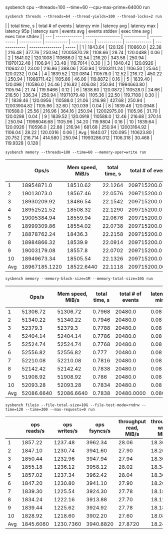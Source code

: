 sysbench cpu --threads=100 --time=60 --cpu-max-prime=64000 run


`sysbench threads --threads=64 --thread-yields=100 --thread-locks=2 run`

|     | total time, s | total # of events | latency min | latency avg | latency max | latency 95p | latency sum | events avg   | events stddev | exec time avg | exec time sttdev |
| --- | ------------- | ----------------- | ----------- | ----------- | ----------- | ----------- | ----------- | ------------ | ------------- | ------------- | ---------------- | ----- |
| 1   | 1843.64       | 120.126           | 110860.0    | 22.38       | 216.48      | 377.76      | 250.94      | 12005870.28  | 1108.66       | 28.74         | 120.0488         | 0.06  |
| 2   | 1841.02       | 120.1008          | 110686.0    | 12.54       | 216.20      | 343.58      | 250.94      | 11970132.48  | 1106.94       | 33.48         | 119.7014         | 0.30  |
| 3   | 1840.42       | 120.0926          | 110642.0    | 23.00       | 216.86      | 388.06      | 250.94      | 12003111.24  | 1106.50       | 25.64         | 120.0232         | 0.04  |
| 4   | 1839.52       | 120.0814          | 110578.0    | 12.52       | 216.72      | 450.22      | 250.94      | 11988711.42  | 1105.86       | 46.06         | 119.8872         | 0.16  |
| 5   | 1839.40       | 120.098           | 110586.0    | 24.46       | 216.82      | 406.08      | 250.94      | 11994663.80  | 1105.94       | 21.74         | 119.9466         | 0.12  |
| 6   | 1838.60       | 120.0872          | 110528.0    | 24.66       | 216.50      | 336.34      | 250.94      | 11971079.48  | 1105.36       | 22.50         | 119.7108         | 0.30  |
| 7   | 1839.46       | 120.0956          | 110588.0    | 21.06       | 216.98      | 427.68      | 250.94      | 12003904.82  | 1105.96       | 32.60         | 120.039          | 0.04  |
| 8   | 1839.48       | 120.0948          | 110588.0    | 25.56       | 216.96      | 364.16      | 250.94      | 12002975.00  | 1105.96       | 31.70         | 120.0298         | 0.04  |
| 9   | 1839.52       | 120.0918          | 110588.0    | 12.46       | 216.68      | 370.14      | 250.94      | 11998046.68  | 1105.96       | 34.20         | 119.9804         | 0.16  |
| 10  | 1839.64       | 120.0926          | 110596.0    | 22.88       | 216.94      | 681.68      | 250.94      | 12003164.92  | 1106.04       | 28.22         | 120.0316         | 0.06  |
| Avg | 1840.07       | 120.095           | 110623.80   | 20.752      | 216.714     | 414.580     | 250.94      | 11993286.012 | 1106.318      | 30.468        | 119.9328         | 0.128 |


`sysbench memory --threads=100 --time=60 --memory-oper=write run`

|     | Ops/s         | Mem speed, MiB/s | total time, s | total # of events | latency min | latency avg | latency max | latency 95p | latency sum  | events avg   | events stddev | exec time avg | exec time sttdev |
| --- | ------------- | ---------------- | ------------- | ----------------- | ----------- | ----------- | ----------- | ----------- | ------------ | ------------ | ------------- | ------------- | ---------------- |
| 1   | 18954871.0    | 18510.62         | 22.1264       | 209715200.0       | 0.0         | 0.02        | 86.02       | 0.0         | 1911572.24   | 2097152.0    | 0.0           | 19.1157       | 0.38             |
| 2   | 19013073.0    | 18567.46         | 22.0576       | 209715200.0       | 0.0         | 0.02        | 74.02       | 0.0         | 1803250.4    | 2097152.0    | 0.0           | 18.0326       | 1.28             |
| 3   | 18930209.92   | 18486.54         | 22.1542       | 209715200.0       | 0.0         | 0.02        | 82.02       | 0.0         | 1849335.78   | 2097152.0    | 0.0           | 18.4933       | 1.08             |
| 4   | 18952521.52   | 18508.32         | 22.1290       | 209715200.0       | 0.0         | 0.02        | 102.02      | 0.0         | 1859907.36   | 2097152.0    | 0.0           | 18.5990       | 1.04             |
| 5   | 19005384.94   | 18559.94         | 22.0676       | 209715200.0       | 0.0         | 0.02        | 92.02       | 0.0         | 1842056.02   | 2097152.0    | 0.0           | 18.4205       | 1.08             |
| 6   | 18999309.86   | 18554.02         | 22.0738       | 209715200.0       | 0.0         | 0.02        | 62.02       | 0.0         | 1868793.18   | 2097152.0    | 0.0           | 18.6879       | 0.58             |
| 7   | 18878762.24   | 18436.3          | 22.2158       | 209715200.0       | 0.0         | 0.02        | 128.02      | 0.0         | 1819856.46   | 2097152.0    | 0.0           | 18.1985       | 1.34             |
| 8   | 18984866.32   | 18539.9          | 22.0914       | 209715200.0       | 0.0         | 0.02        | 122.02      | 0.0         | 1826839.28   | 2097152.0    | 0.0           | 18.2683       | 1.32             |
| 9   | 19003179.08   | 18557.8          | 22.0702       | 209715200.0       | 0.0         | 0.02        | 106.0       | 0.0         | 1861189.1    | 2097152.0    | 0.0           | 18.6118       | 0.94             |
| 10  | 18949673.34   | 18505.54         | 22.1326       | 209715200.0       | 0.0         | 0.02        | 64.02       | 0.0         | 1831633.14   | 2097152.0    | 0.0           | 18.3163       | 1.3              |
| Avg | 18967185.1220 | 18522.6440       | 22.1118       | 209715200.0000    | 0.0000      | 0.0200      | 91.8180     | 0.0000      | 1847443.2960 | 2097152.0000 | 0.0000        | 18.4744       | 1.0340           |

`sysbench memory --memory-block-size=1M --memory-total-size=10G run`

|     | Ops/s      | Mem speed, MiB/s | total time, s | total # of events | latency min | latency avg | latency max | latency 95p | latency sum | events avg | events stddev | exec time avg | exec time sttdev |
| --- | ---------- | ---------------- | ------------- | ----------------- | ----------- | ----------- | ----------- | ----------- | ----------- | ---------- | ------------- | ------------- | ---------------- |
| 1   | 51306.72   | 51306.72         | 0.7968        | 20480.0           | 0.08        | 0.08        | 0.2         | 0.08        | 793.88      | 20480.0    | 0.0           | 0.7938        | 0.0              |
| 2   | 51340.22   | 51340.22         | 0.7946        | 20480.0           | 0.08        | 0.08        | 0.12        | 0.08        | 791.76      | 20480.0    | 0.0           | 0.7918        | 0.0              |
| 3   | 52379.3    | 52379.3          | 0.7788        | 20480.0           | 0.08        | 0.08        | 0.16        | 0.08        | 776.1       | 20480.0    | 0.0           | 0.776         | 0.0              |
| 4   | 52404.14   | 52404.14         | 0.7786        | 20480.0           | 0.08        | 0.08        | 0.18        | 0.08        | 775.76      | 20480.0    | 0.0           | 0.7758        | 0.0              |
| 5   | 52524.74   | 52524.74         | 0.7768        | 20480.0           | 0.08        | 0.08        | 0.2         | 0.08        | 773.82      | 20480.0    | 0.0           | 0.7738        | 0.0              |
| 6   | 52556.82   | 52556.82         | 0.777         | 20480.0           | 0.08        | 0.08        | 0.14        | 0.08        | 774.28      | 20480.0    | 0.0           | 0.7743        | 0.0              |
| 7   | 52210.08   | 52210.08         | 0.7816        | 20480.0           | 0.08        | 0.08        | 0.2         | 0.08        | 778.64      | 20480.0    | 0.0           | 0.7786        | 0.0              |
| 8   | 52142.42   | 52142.42         | 0.7838        | 20480.0           | 0.08        | 0.08        | 0.18        | 0.08        | 780.82      | 20480.0    | 0.0           | 0.7808        | 0.0              |
| 9   | 51908.92   | 51908.92         | 0.786         | 20480.0           | 0.08        | 0.08        | 0.12        | 0.08        | 783.1       | 20480.0    | 0.0           | 0.7832        | 0.0              |
| 10  | 52093.28   | 52093.28         | 0.7834        | 20480.0           | 0.08        | 0.08        | 0.22        | 0.08        | 780.34      | 20480.0    | 0.0           | 0.7804        | 0.0              |
| Avg | 52086.6640 | 52086.6640       | 0.7838        | 20480.0000        | 0.0800      | 0.0800      | 0.1720      | 0.0800      | 780.85      | 20480.0000 | 0.0000        | 0.7808        | 0.0000           |

`sysbench fileio --file-total-size=10G --file-test-mode=rndrw --time=120 --time=300 --max-requests=0 run`

|     | ops reads/s | ops writes/s | ops fsyncs/s | throughput read, MiB/s | throughput write, MiB/s | total time, s | total # of events | latency min | latency avg | latency max | latency 95p | latency sum | events avg | events stddev | exec time avg | exec time sttdev |
| --- | ----------- | ------------ | ------------ | ---------------------- | ----------------------- | ------------- | ----------------- | ----------- | ----------- | ----------- | ----------- | ----------- | ---------- | ------------- | ------------- | ---------------- |
| 1   | 1857.22     | 1237.48      | 3962.34      | 28.06                  | 18.36                   | 599.1206      | 2117686.0         | 0.0         | 0.56        | 33.44       | 2.78        | 599172.56   | 2117686.0  | 0.0           | 599.1726      | 0.0              |
| 2   | 1847.10     | 1230.74      | 3941.60      | 27.90                  | 18.26                   | 599.0264      | 2106080.0         | 0.0         | 0.56        | 28.30       | 2.74        | 599172.62   | 2106080.0  | 0.0           | 599.1726      | 0.0              |
| 3   | 1850.44     | 1232.96      | 3947.94      | 27.94                  | 18.30                   | 599.1136      | 2111958.0         | 0.0         | 0.56        | 24.34       | 2.74        | 599159.96   | 2111958.0  | 0.0           | 599.16        | 0.0              |
| 4   | 1855.18     | 1236.12      | 3958.12      | 28.02                  | 18.34                   | 599.1306      | 2115442.0         | 0.0         | 0.56        | 29.50       | 2.74        | 599161.30   | 2115442.0  | 0.0           | 599.1614      | 0.0              |
| 5   | 1857.02     | 1237.34      | 3962.42      | 28.04                  | 18.36                   | 599.0574      | 2119390.0         | 0.0         | 0.56        | 27.08       | 2.74        | 599155.22   | 2119390.0  | 0.0           | 599.1552      | 0.0              |
| 6   | 1847.20     | 1230.80      | 3941.10      | 27.90                  | 18.26                   | 599.1294      | 2106336.0         | 0.0         | 0.56        | 24.02       | 2.74        | 599175.50   | 2106336.0  | 0.0           | 599.1754      | 0.0              |
| 7   | 1839.30     | 1225.54      | 3924.30      | 27.78                  | 18.18                   | 599.0946      | 2099228.0         | 0.0         | 0.58        | 29.04       | 2.74        | 599175.14   | 2099228.0  | 0.0           | 599.1752      | 0.0              |
| 8   | 1834.24     | 1222.16      | 3913.88      | 27.70                  | 18.12                   | 599.052       | 2093418.0         | 0.0         | 0.58        | 27.60       | 2.74        | 599163.34   | 2093418.0  | 0.0           | 599.1634      | 0.0              |
| 9   | 1839.44     | 1225.62      | 3924.92      | 27.78                  | 18.18                   | 599.0498      | 2099326.0         | 0.0         | 0.58        | 25.10       | 2.74        | 599171.18   | 2099326.0  | 0.0           | 599.1712      | 0.0              |
| 10  | 1828.92     | 1218.60      | 3902.20      | 27.60                  | 18.08                   | 599.0912      | 2087388.0         | 0.0         | 0.58        | 29.30       | 2.74        | 599182.16   | 2087388.0  | 0.0           | 599.1822      | 0.0              |
| Avg | 1845.6060   | 1230.7360    | 3940.8820    | 27.8720                | 18.2440                 | 599.0866      | 2106425.8000      | 0.0000      | 0.5680      | 28.1520     | 2.7440      |